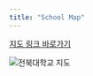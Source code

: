 ```yaml
---
title: "School Map"
---
```


[지도 링크 바로가기](https://naver.me/F9QO4GcZ)

![전북대학교 지도](https://static.wikia.nocookie.net/logopedia/images/d/dd/Naver_Maps_Logo.png)


